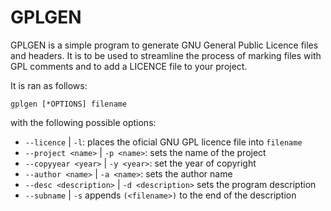 # GPLGEN

GPLGEN is a simple program to generate GNU General Public
Licence files and headers. It is to be used to streamline
the process of marking files with GPL comments and to add
a LICENCE file to your project.


It is ran as follows:

```
gplgen [*OPTIONS] filename
```

with the following possible options:

- `--licence` | `-l`: places the oficial GNU GPL licence file into `filename`
- `--project <name>` | `-p <name>`: sets the name of the project
- `--copyyear <year>` | `-y <year>`: set the year of copyright
- `--author <name>` | `-a <name>`: sets the author name
- `--desc <description>` | `-d <description>` sets the program description
- `--subname` | `-s` appends `(<filename>)` to the end of the description

